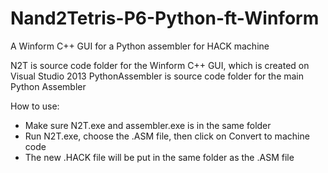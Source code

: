 # Nand2Tetris-P6-Python-ft-Winform
A Winform C++ GUI for a Python assembler for HACK machine

N2T is source code folder for the Winform C++ GUI, which is created on Visual Studio 2013
PythonAssembler is source code folder for the main Python Assembler

How to use:
- Make sure N2T.exe and assembler.exe is in the same folder
- Run N2T.exe, choose the .ASM file, then click on Convert to machine code
- The new .HACK file will be put in the same folder as the .ASM file
